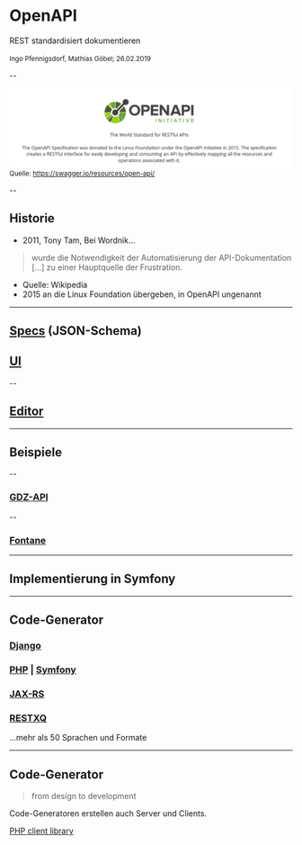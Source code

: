 # OpenAPI

REST standardisiert dokumentieren

<small>Ingo Pfennigsdorf, Mathias Göbel; 26.02.2019</small>

--

![logo and text from swagger.io](img/swagger.png)
<small>Quelle: https://swagger.io/resources/open-api/</small>

--

## Historie

* 2011, Tony Tam, Bei Wordnik…
> wurde die Notwendigkeit der Automatisierung der API-Dokumentation […] zu
einer Hauptquelle der Frustration.

  * Quelle: Wikipedia
* 2015 an die Linux Foundation übergeben, in OpenAPI ungenannt

---

## [Specs](https://swagger.io/specification/) (JSON-Schema)
## [UI](https://swagger.io/tools/swagger-ui/)

--

## [Editor](https://editor.swagger.io/)

---

## Beispiele

--

### [GDZ-API](https://gdz.sub.uni-goettingen.de/doc/)

--

### [Fontane](https://fontane-nb.dariah.eu/test/openapi/index.html)

---

## Implementierung in Symfony

---

## Code-Generator

### [Django](https://www.django-rest-framework.org/topics/documenting-your-api/#third-party-packages)
### [PHP](https://github.com/zircote/swagger-php) \| [Symfony](https://symfony.com/doc/master/bundles/NelmioApiDocBundle/index.html)
### [JAX-RS](http://www.adam-bien.com/roller/abien/entry/jax_rs_get_swagger_json)
### [RESTXQ](https://ci.de.dariah.eu/exist-repo/)
…mehr als 50 Sprachen und Formate

---

## Code-Generator

> from design to development

Code-Generatoren erstellen auch Server und Clients.

[PHP client library](https://github.com/swagger-api/swagger-codegen#getting-started)
